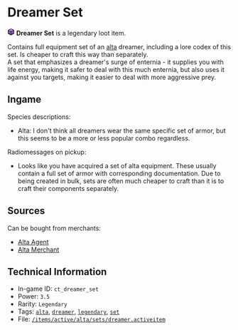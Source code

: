 # Dreamer Set

<img src="https://raw.githubusercontent.com/Ceterai/Enternia/main/items/active/alta/sets/dreamer.png" alt="Dreamer Set icon" loading="lazy" height="16px" width="auto" /> **Dreamer Set** is a legendary loot item.

Contains full equipment set of an [alta](https://ceterai.github.io/MyEnternia/Wiki/Tags/Alta) dreamer, including a lore codex of this set.
Is cheaper to craft this way than separately.  
A set that emphasizes a dreamer's surge of enternia - it supplies you with life energy, making it safer to deal with this much enternia, but also uses it against you targets, making it easier to deal with more aggressive prey.

## Ingame

Species descriptions:

- Alta: I don't think all dreamers wear the same specific set of armor, but this seems to be a more or less popular combo regardless.

Radiomessages on pickup:

- Looks like you have acquired a set of alta equipment. These usually contain a full set of armor with corresponding documentation. Due to being created in bulk, sets are often much cheaper to craft than it is to craft their components separately.

## Sources

Can be bought from merchants:

- [Alta Agent](https://ceterai.github.io/MyEnternia/Wiki/AltaAgent)
- [Alta Merchant](https://ceterai.github.io/MyEnternia/Wiki/AltaMerchant)

## Technical Information

- In-game ID: `ct_dreamer_set`
- Power: `3.5`
- Rarity: `Legendary`
- Tags: [`alta`](https://ceterai.github.io/MyEnternia/Wiki/Tags/Alta), [`dreamer`](https://ceterai.github.io/MyEnternia/Wiki/Tags/Dreamer), [`legendary`](https://ceterai.github.io/MyEnternia/Wiki/Tags/Legendary), [`set`](https://ceterai.github.io/MyEnternia/Wiki/Tags/Set)
- File: [`/items/active/alta/sets/dreamer.activeitem`](https://github.com/Ceterai/Enternia/blob/main/items/active/alta/sets/dreamer.activeitem)
